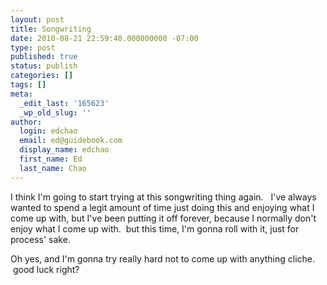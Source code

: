 ```yaml
---
layout: post
title: Songwriting
date: 2010-08-21 22:59:40.000000000 -07:00
type: post
published: true
status: publish
categories: []
tags: []
meta:
  _edit_last: '165623'
  _wp_old_slug: ''
author:
  login: edchao
  email: ed@guidebook.com
  display_name: edchao
  first_name: Ed
  last_name: Chao
---
```

<p>I think I'm going to start trying at this songwriting thing again.   I've always wanted to spend a legit amount of time just doing this and enjoying what I come up with, but I've been putting it off forever, because I normally don't enjoy what I come up with.  but this time, I'm gonna roll with it, just for process' sake.</p>
<p>Oh yes, and I'm gonna try really hard not to come up with anything cliche.  good luck right?</p>
